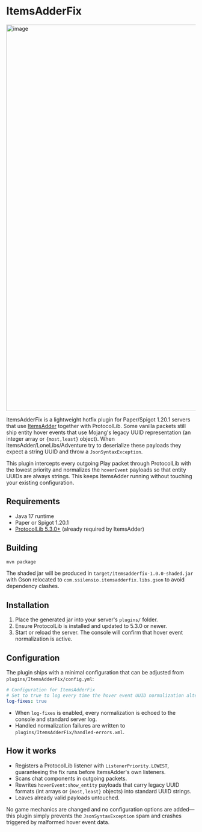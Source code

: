 # ItemsAdderFix

<img width="1024" height="1024" alt="image" src="https://github.com/user-attachments/assets/ff8fa131-fe14-4d47-8ade-3bfc71009e51" />


ItemsAdderFix is a lightweight hotfix plugin for Paper/Spigot 1.20.1 servers that use [ItemsAdder](https://www.spigotmc.org/resources/75974/) together with ProtocolLib. Some vanilla packets still ship entity hover events that use Mojang's legacy UUID representation (an integer array or `{most,least}` object). When ItemsAdder/LoneLibs/Adventure try to deserialize these payloads they expect a string UUID and throw a `JsonSyntaxException`.

This plugin intercepts every outgoing Play packet through ProtocolLib with the lowest priority and normalizes the `hoverEvent` payloads so that entity UUIDs are always strings. This keeps ItemsAdder running without touching your existing configuration.

## Requirements
- Java 17 runtime
- Paper or Spigot 1.20.1
- [ProtocolLib 5.3.0+](https://github.com/dmulloy2/ProtocolLib) (already required by ItemsAdder)

## Building
```bash
mvn package
```
The shaded jar will be produced in `target/itemsadderfix-1.0.0-shaded.jar` with Gson relocated to `com.ssilensio.itemsadderfix.libs.gson` to avoid dependency clashes.

## Installation
1. Place the generated jar into your server's `plugins/` folder.
2. Ensure ProtocolLib is installed and updated to 5.3.0 or newer.
3. Start or reload the server. The console will confirm that hover event normalization is active.

## Configuration
The plugin ships with a minimal configuration that can be adjusted from `plugins/ItemsAdderFix/config.yml`:

```yaml
# Configuration for ItemsAdderFix
# Set to true to log every time the hover event UUID normalization alters XML payloads.
log-fixes: true
```

- When `log-fixes` is enabled, every normalization is echoed to the console and standard server log.
- Handled normalization failures are written to `plugins/ItemsAdderFix/handled-errors.xml`.

## How it works
- Registers a ProtocolLib listener with `ListenerPriority.LOWEST`, guaranteeing the fix runs before ItemsAdder's own listeners.
- Scans chat components in outgoing packets.
- Rewrites `hoverEvent:show_entity` payloads that carry legacy UUID formats (int arrays or `{most,least}` objects) into standard UUID strings.
- Leaves already valid payloads untouched.

No game mechanics are changed and no configuration options are added—this plugin simply prevents the `JsonSyntaxException` spam and crashes triggered by malformed hover event data.
